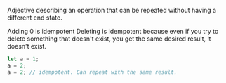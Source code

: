 
Adjective describing an operation that can be repeated without having a different end state.


Adding 0 is idempotent
Deleting is idempotent because even if you try to delete something that doesn't exist, you get the same desired result, it doesn't exist.

```javascript
let a = 1;
a = 2;
a = 2; // idempotent. Can repeat with the same result.
```